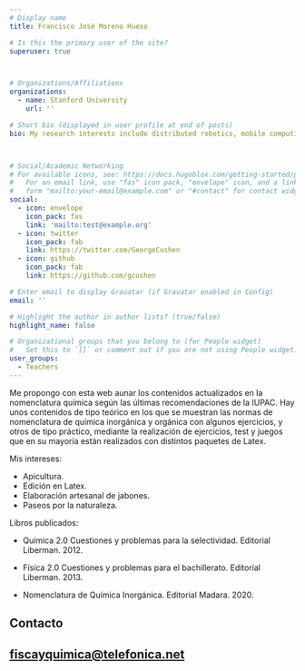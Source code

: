 ```yaml
---
# Display name
title: Francisco José Moreno Hueso

# Is this the primary user of the site?
superuser: true



# Organizations/Affiliations
organizations:
  - name: Stanford University
    url: ''

# Short bio (displayed in user profile at end of posts)
bio: My research interests include distributed robotics, mobile computing and programmable matter.



# Social/Academic Networking
# For available icons, see: https://docs.hugoblox.com/getting-started/page-builder/#icons
#   For an email link, use "fas" icon pack, "envelope" icon, and a link in the
#   form "mailto:your-email@example.com" or "#contact" for contact widget.
social:
  - icon: envelope
    icon_pack: fas
    link: 'mailto:test@example.org'
  - icon: twitter
    icon_pack: fab
    link: https://twitter.com/GeorgeCushen
  - icon: github
    icon_pack: fab
    link: https://github.com/gcushen

# Enter email to display Gravatar (if Gravatar enabled in Config)
email: ''

# Highlight the author in author lists? (true/false)
highlight_name: false

# Organizational groups that you belong to (for People widget)
#   Set this to `[]` or comment out if you are not using People widget.
user_groups:
  - Teachers
---
```


Me propongo con esta web aunar los contenidos actualizados en la nomenclatura química según las últimas recomendaciones de la IUPAC.  Hay unos contenidos de tipo teórico en los que se muestran las normas de nomenclatura de química  inorgánica y orgánica con algunos ejercicios,  y otros de tipo práctico, mediante  la realización de ejercicios, test y juegos que en su mayoría están realizados con distintos paquetes de Latex.

Mis intereses:

  - Apicultura.
  - Edición en Latex.
  - Elaboración artesanal de jabones.
  - Paseos por la naturaleza.

Libros publicados:

  - Química 2.0 Cuestiones y problemas para la selectividad. Editorial Liberman. 2012.

   - Física 2.0 Cuestiones y problemas para el bachillerato. Editorial Liberman. 2013.

   - Nomenclatura de Química Inorgánica. Editorial Madara. 2020.

     

## Contacto

## [fiscayquimica@telefonica.net](mailto:fisicayquimica@telefonica.net)
